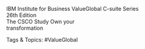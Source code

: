 IBM Institute for Business ValueGlobal C-suite Series   
26th Edition  
The CSCO Study 
Own your  
transformation

   Tags & Topics:
   #ValueGlobal